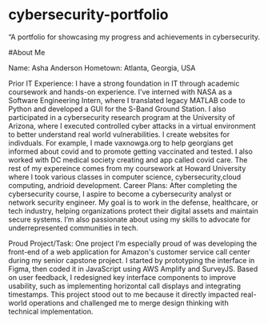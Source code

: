 # cybersecurity-portfolio
“A portfolio for showcasing my progress and achievements in cybersecurity.

#About Me


Name: Asha Anderson
Hometown: Atlanta, Georgia, USA

Prior IT Experience:
I have a strong foundation in IT through academic coursework and hands-on experience. I’ve interned with NASA as a Software Engineering Intern, where I translated legacy MATLAB code to Python and developed a GUI for the S-Band Ground Station. I also participated in a cybersecurity research program at the University of Arizona, where I executed controlled cyber attacks in a virtual environment to better understand real world vulnerabilities. I create websites for indivduals. For example, I made vaxnowga.org to help georgians get informed about covid and to promote getting vaccinated and tested. I also worked with DC medical society creating and app called covid care. The rest of my expereince comes from my coursework at Howard University where I took various classes in computer science, cybersecurity,cloud computing, andrioid development. 
Career Plans:
After completing the cybersecurity course, I aspire to become a cybersecurity analyst or network security engineer. My goal is to work in the defense, healthcare, or tech industry, helping organizations protect their digital assets and maintain secure systems. I’m also passionate about using my skills to advocate for underrepresented communities in tech.

Proud Project/Task:
One project I’m especially proud of was developing the front-end of a web application for Amazon's customer service call center during my senior capstone project. I started by prototyping the interface in Figma, then coded it in JavaScript using AWS Amplify and SurveyJS. Based on user feedback, I redesigned key interface components to improve usability, such as implementing horizontal call displays and integrating timestamps. This project stood out to me because it directly impacted real-world operations and challenged me to merge design thinking with technical implementation.
